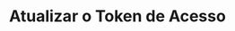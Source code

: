 ---
title: Atualizar o Token de Acesso
api:
  file: Cadastro.json
  operationId: post_refresh-token
hidden: false
---